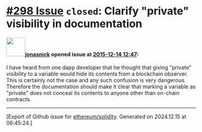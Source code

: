 # [\#298 Issue](https://github.com/ethereum/solidity/issues/298) `closed`: Clarify "private" visibility in documentation

#### <img src="https://avatars.githubusercontent.com/u/2582071?v=4" width="50">[jonasnick](https://github.com/jonasnick) opened issue at [2015-12-14 12:47](https://github.com/ethereum/solidity/issues/298):

I have heard from one dapp developer that he thought that giving "private" visibility
to a variable would hide its contents from a blockchain observer. This is certainly
not the case and any such confusion is very dangerous.
Therefore the documentation should make it clear that marking a variable as "private"
does not conceal its contents to anyone other than on-chain contracts.





-------------------------------------------------------------------------------



[Export of Github issue for [ethereum/solidity](https://github.com/ethereum/solidity). Generated on 2024.12.15 at 06:45:24.]
